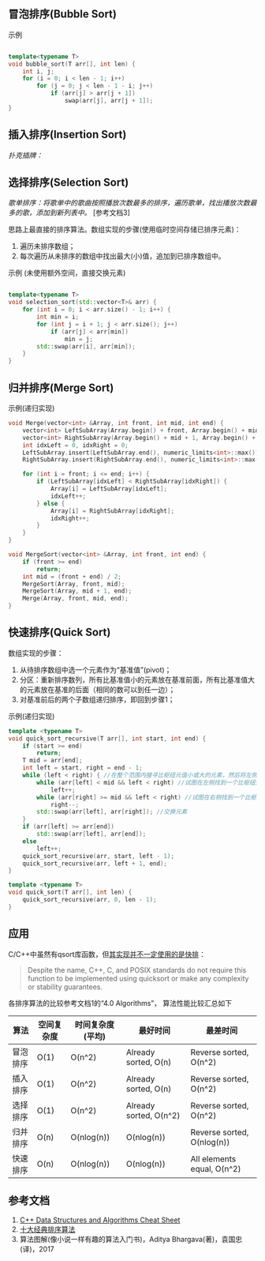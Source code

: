 ## 冒泡排序(Bubble Sort)

示例
``` C++

template<typename T>
void bubble_sort(T arr[], int len) {
    int i, j;
    for (i = 0; i < len - 1; i++)
        for (j = 0; j < len - 1 - i; j++)
            if (arr[j] > arr[j + 1])
                swap(arr[j], arr[j + 1]);
}
```

## 插入排序(Insertion Sort)
*扑克插牌：*


## 选择排序(Selection Sort)
*歌单排序：将歌单中的歌曲按照播放次数最多的排序，遍历歌单，找出播放次数最多的歌，添加到新列表中。*  [参考文档3]

思路上最直接的排序算法。数组实现的步骤(使用临时空间存储已排序元素)：
1. 遍历未排序数组；
2. 每次遍历从未排序的数组中找出最大(小)值，追加到已排序数组中。

示例 (未使用额外空间，直接交换元素)
``` C++

template<typename T>
void selection_sort(std::vector<T>& arr) {
    for (int i = 0; i < arr.size() - 1; i++) {
        int min = i;
        for (int j = i + 1; j < arr.size(); j++)
            if (arr[j] < arr[min])
                min = j;
        std::swap(arr[i], arr[min]);
    }
}

```

## 归并排序(Merge Sort)

示例(递归实现)
``` C++
void Merge(vector<int> &Array, int front, int mid, int end) {
    vector<int> LeftSubArray(Array.begin() + front, Array.begin() + mid + 1);
    vector<int> RightSubArray(Array.begin() + mid + 1, Array.begin() + end + 1);
    int idxLeft = 0, idxRight = 0;
    LeftSubArray.insert(LeftSubArray.end(), numeric_limits<int>::max());
    RightSubArray.insert(RightSubArray.end(), numeric_limits<int>::max());

    for (int i = front; i <= end; i++) {
        if (LeftSubArray[idxLeft] < RightSubArray[idxRight]) {
            Array[i] = LeftSubArray[idxLeft];
            idxLeft++;
        } else {
            Array[i] = RightSubArray[idxRight];
            idxRight++;
        }
    }
}

void MergeSort(vector<int> &Array, int front, int end) {
    if (front >= end)
        return;
    int mid = (front + end) / 2;
    MergeSort(Array, front, mid);
    MergeSort(Array, mid + 1, end);
    Merge(Array, front, mid, end);
}

```

## 快速排序(Quick Sort)
数组实现的步骤：
1. 从待排序数组中选一个元素作为“基准值”(pivot)；
2. 分区：重新排序数列，所有比基准值小的元素放在基准前面，所有比基准值大的元素放在基准的后面（相同的数可以到任一边）；
3. 对基准前后的两个子数组递归排序，即回到步骤1；

示例(递归实现)
``` C++
template <typename T>
void quick_sort_recursive(T arr[], int start, int end) {
    if (start >= end)
        return;
    T mid = arr[end];
    int left = start, right = end - 1;
    while (left < right) { //在整个范围内搜寻比枢纽元值小或大的元素，然后将左侧元素与右侧元素交换
        while (arr[left] < mid && left < right) //试图在左侧找到一个比枢纽元更大的元素
            left++;
        while (arr[right] >= mid && left < right) //试图在右侧找到一个比枢纽元更小的元素
            right--;
        std::swap(arr[left], arr[right]); //交换元素
    }
    if (arr[left] >= arr[end])
        std::swap(arr[left], arr[end]);
    else
        left++;
    quick_sort_recursive(arr, start, left - 1);
    quick_sort_recursive(arr, left + 1, end);
}

template <typename T>
void quick_sort(T arr[], int len) {
    quick_sort_recursive(arr, 0, len - 1);
}

```

## 应用
C/C++中虽然有qsort库函数，但[其实现并不一定使用的是快排](https://en.cppreference.com/w/cpp/algorithm/qsort)：
> Despite the name, C++, C, and POSIX standards do not require this function to be implemented using quicksort or make any complexity or stability guarantees.

各排序算法的比较参考文档1的“4.0 Algorithms”， 算法性能比较汇总如下

|算法|空间复杂度|时间复杂度(平均)|最好时间|最差时间|
|--|--|--|--|--|
|冒泡排序|O(1)|O(n^2)|Already sorted, O(n)|Reverse sorted, O(n^2)|
|插入排序|O(1)|O(n^2)|Already sorted, O(n)|Reverse sorted, O(n^2)|
|选择排序|O(1)|O(n^2)|Already sorted, O(n^2)|Reverse sorted, O(n^2)|
|归并排序|O(n)|O(nlog(n))|O(nlog(n))|Reverse sorted, O(nlog(n))|
|快速排序|O(n)|O(nlog(n))|O(nlog(n))|All elements equal, O(n^2)|

## 参考文档
1. [C++ Data Structures and Algorithms Cheat Sheet](https://github.com/gibsjose/cpp-cheat-sheet/blob/master/Data%20Structures%20and%20Algorithms.md)
2. [十大经典排序算法](https://www.runoob.com/w3cnote/ten-sorting-algorithm.html)
3. 算法图解(像小说一样有趣的算法入门书)，Aditya Bhargava(著)，袁国忠(译)，2017
